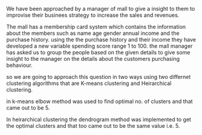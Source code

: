 We have been approached by a manager of mall to give a insight to them to improvise their businees strategy to increase the sales and revenues.

The mall has a membership card system which contains the information about the members such as name age gender annual income and the purchase history.
using the the purchase history and their income they have developed a new variable spending score range 1 to 100.
the mall manager has asked us to group the people based on the given details to give some insight to the manager on the details about the customers purchasing behaviour. 

so we are going to approach this question in two ways using two differnet clustering algorithms that are K-means clustering and Heirarchical clustering.

in k-means elbow method was used to find optimal no. of clusters and that came out to be 5.

In heirarchical clustering the dendrogram method was implemented to get the optimal clusters and that too came out to be the same value i.e. 5.

